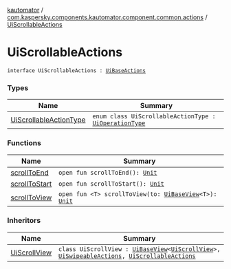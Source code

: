 [kautomator](../../index.md) / [com.kaspersky.components.kautomator.component.common.actions](../index.md) / [UiScrollableActions](./index.md)

# UiScrollableActions

`interface UiScrollableActions : `[`UiBaseActions`](../-ui-base-actions/index.md)

### Types

| Name | Summary |
|---|---|
| [UiScrollableActionType](-ui-scrollable-action-type/index.md) | `enum class UiScrollableActionType : `[`UiOperationType`](../../com.kaspersky.components.kautomator.intercept.operation/-ui-operation-type/index.md) |

### Functions

| Name | Summary |
|---|---|
| [scrollToEnd](scroll-to-end.md) | `open fun scrollToEnd(): `[`Unit`](https://kotlinlang.org/api/latest/jvm/stdlib/kotlin/-unit/index.html) |
| [scrollToStart](scroll-to-start.md) | `open fun scrollToStart(): `[`Unit`](https://kotlinlang.org/api/latest/jvm/stdlib/kotlin/-unit/index.html) |
| [scrollToView](scroll-to-view.md) | `open fun <T> scrollToView(to: `[`UiBaseView`](../../com.kaspersky.components.kautomator.component.common.views/-ui-base-view/index.md)`<T>): `[`Unit`](https://kotlinlang.org/api/latest/jvm/stdlib/kotlin/-unit/index.html) |

### Inheritors

| Name | Summary |
|---|---|
| [UiScrollView](../../com.kaspersky.components.kautomator.component.scroll/-ui-scroll-view/index.md) | `class UiScrollView : `[`UiBaseView`](../../com.kaspersky.components.kautomator.component.common.views/-ui-base-view/index.md)`<`[`UiScrollView`](../../com.kaspersky.components.kautomator.component.scroll/-ui-scroll-view/index.md)`>, `[`UiSwipeableActions`](../-ui-swipeable-actions/index.md)`, `[`UiScrollableActions`](./index.md) |
